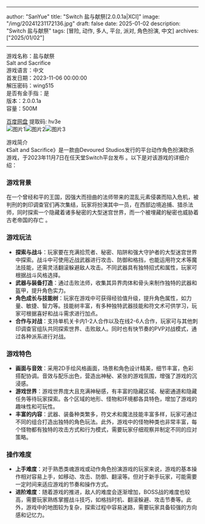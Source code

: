 
---
author: "SanYue"
title: "Switch 盐与献祭[2.0.0.1a|XCI]"
image: "/img/20241231172136.jpg"
draft: false
date: 2025-01-02
description: "Switch 盐与献祭"
tags: [冒险, 动作, 多人, 平台, 派对, 角色扮演, 中文]
archives: ["2025/01/02"]

---

游戏名称：盐与献祭   
Salt and Sacrifice    
游戏语言：中文  
首发日期：2023-11-06 00:00:00  
解压密码：wing515  
是否有金手指：是  
版本：2.0.0.1a   
容量：500M

[百度网盘](https://pan.baidu.com/s/11k_tXhOGKg0IFdAeZrgx3Q) 提取码: hv3e  
![图片1](/img/2ff287.jpg)![图片2](/img/54d4ad.jpg)![图片3](/img/08d384.jpg)  

游戏简介  
《Salt and Sacrifice》是一款由Devoured Studios发行的平台动作角色扮演砍杀游戏，于2023年11月7日在任天堂Switch平台发布 。以下是对该游戏的详细介绍：

### 游戏背景
在一个曾经和平的王国，因强大而扭曲的法师带来的混乱元素侵袭而陷入危机，被判刑的刺印调查官们再次集结，玩家将扮演其中一员，在西部边境追捕、猎杀法师，同时探索一个隐藏着诸多秘密的大型迷宫世界，而一个被埋藏的秘密也威胁着古老帝国的存亡 。

### 游戏玩法
- **探索与战斗**：玩家要在充满拾荒者、秘密、陷阱和强大守护者的大型迷宫世界中探索。战斗中可使用近战武器进行攻击、防御和格挡，也能运用符文术等魔法技能，还需灵活翻滚躲避敌人攻击。不同武器具有独特招式和属性，玩家可根据战斗风格选择。
- **武器与装备打造**：通过击败法师，收集其异界肉体和骨头来制作独特的武器和盔甲，提升角色实力。
- **角色成长与技能树**：玩家在游戏中可获得经验值升级，提升角色属性，如力量、敏捷、智力等。技能树丰富，有多种独特武器技能和符文术可供学习，玩家可根据喜好和战斗需求进行加点。
- **合作与对战**：支持单机关卡内1-2人合作以及在线2-6人合作，玩家可与其他刺印调查官组队共同探索世界、击败敌人。同时也有快节奏的PVP对战模式，通过各种派系进行对战。

### 游戏特色
- **画面与音效**：采用2D手绘风格画面，场景和角色设计精美，细节丰富，色彩搭配协调。音效与配乐出色，营造出神秘、紧张的游戏氛围，增强了游戏的沉浸感。
- **游戏世界**：游戏世界庞大且充满神秘感，有丰富的隐藏区域、秘密通道和隐藏任务等待玩家探索。各个区域的地形、怪物和环境都各具特色，增加了游戏的趣味性和可玩性。
- **丰富的内容**：武器、装备种类繁多，符文术和魔法技能丰富多样，玩家可通过不同的组合打造出独特的角色玩法。此外，游戏中的怪物种类也非常丰富，每个怪物都有独特的攻击方式和行为模式，需要玩家仔细观察并制定不同的应对策略。

### 操作难度
- **上手难度**：对于熟悉类魂游戏或动作角色扮演游戏的玩家来说，游戏的基本操作相对容易上手，如移动、攻击、防御、翻滚等。但对于新手玩家，可能需要一定时间来适应游戏的节奏和操作方式。
- **进阶难度**：随着游戏的推进，敌人的难度会逐渐增加，BOSS战的难度也较高，需要玩家熟练掌握战斗技巧，如格挡时机、翻滚躲避、攻击节奏等。此外，游戏中的地图较为复杂，探索过程中容易迷路，需要玩家具备较强的方向感和记忆力。
